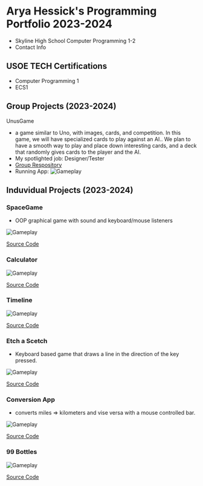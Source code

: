 # Arya Hessick's Programming Portfolio 2023-2024
* Skyline High School Computer Programming 1-2
* Contact Info

## USOE TECH Certifications
* Computer Programming 1
* ECS1

  
## Group Projects (2023-2024)
UnusGame
* a game similar to Uno, with images, cards, and competition. In this game, we will have specialized cards to play against an AI.. We plan to have a smooth way to play and place down interesting cards, and a deck that randomly gives cards to the player and the AI.
* My spotlighted job: Designer/Tester
* [Group Respository](https://github.com/LilianDm/UnusGame.git)
* Running App:
![Gameplay](https://github.com/Ahessick/programmingportfolio/blob/main/images/gpUnus.png?raw=true)
## Induvidual Projects (2023-2024)



### SpaceGame
* OOP graphical game with sound and keyboard/mouse listeners

![Gameplay](https://github.com/Ahessick/programmingportfolio/blob/main/images/SG1.png?raw=true)


[Source Code](https://github.com/Ahessick/programmingportfolio/blob/main/src/SpaceGame%203.zip)


### Calculator


![Gameplay](https://github.com/Ahessick/programmingportfolio/blob/main/images/CALCULATOR.png?raw=true)


[Source Code](https://github.com/Ahessick/programmingportfolio/blob/main/src/calculator%204.zip)


### Timeline


![Gameplay](https://github.com/Ahessick/programmingportfolio/blob/main/images/TIMELINE.png?raw=true)


[Source Code](https://github.com/Ahessick/programmingportfolio/blob/main/src/Timeline%202.zip)

### Etch a Scetch
* Keyboard based game that draws a line in the direction of the key pressed.


![Gameplay](https://github.com/Ahessick/programmingportfolio/blob/main/images/ETCH.png?raw=true)


[Source Code](https://github.com/Ahessick/programmingportfolio/blob/main/src/etchaScetch.zip)


### Conversion App
* converts miles => kilometers and vise versa with a mouse controlled bar.


![Gameplay](https://github.com/Ahessick/programmingportfolio/blob/main/images/CONVERSION.png?raw=true)

[Source Code](https://github.com/Ahessick/programmingportfolio/blob/main/src/conversionApp.zip)

### 99 Bottles
![Gameplay](https://github.com/Ahessick/programmingportfolio/blob/main/images/99.png?raw=true)

[Source Code](https://github.com/Ahessick/programmingportfolio/blob/main/src/Main.java.zip)
